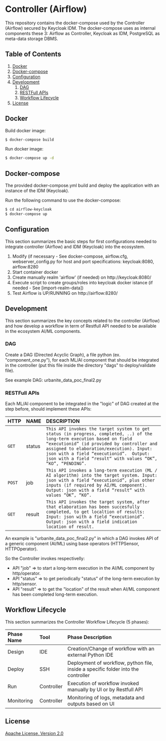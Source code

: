 # Controller (Airflow)
This repository contains the docker-compose used by the Controller (Airflow) secured by Keycloak IDM.
The docker-compose uses as internal components these 3: Airflow as Controller, Keycloak as IDM, PostgreSQL as meta-data storage DBMS.


## Table of Contents
1. [Docker](#docker)
2. [Docker-compose](#docker-compose)
3. [Configuration](#configuration)
4. [Development](#development)
    1. [DAG](#dag)
    1. [RESTFull APIs](#restfull-apis)
    1. [Workflow Lifecycle](#workflow-lifecycle)
4. [License](#license)


## Docker

Build docker image:

```bash
$ docker-compose build
```

Run docker image:

```bash
$ docker-compose up -d
```

## Docker-compose
The provided docker-compose.yml build and deploy the application with an instance of the IDM (Keycloak).

Run the following command to use the docker-compose:


```bash
$ cd airflow-keycloak
$ docker-compose up
```

## Configuration
This section summarizes the basic steps for first configurations needed to integrate controller (Airflow) and IDM (Keycloak) into the ecosystem.

1. Modify (if necessary - See docker-compose, airflow.cfg, webserver_config.py for host and port specifications: keycloak:8080, airflow:8280
2. Start container docker
2. Create manually realm 'airflow' (if needed) on http://keycloak:8080/
3. Execute script to create groups/roles into keycloak docker istance (if needed - See [import-realm-data])
4. Test Airflow is UP/RUNNING on http://airflow:8280/

## Development

This section summarizes the key concepts related to the controller (Airflow) and how develop a workflow in term of Restfull API needed to be available in the ecosystem AI/ML components.


### DAG 
Create a DAG (Directed Acyclic Graph), a file python (ex. "component_one.py"), for each ML/AI component that should be integrated in the controller (put this file inside the directory "dags" to deploy/validate file).

See example DAG: urbanite_data_poc_final2.py

### RESTFull APIs
Each ML/AI component to be integrated in the "logic" of DAG created at the step before, should implement these APIs:

| HTTP| NAME | DESCRIPTION |
| :--- | :--- | :--- |
| `GET` | status | `This API invokes the target system to get status (in progress, completed, ..) of the long-term execution based on field “executionid” (id provided by controller and assigned to elaboration/execution). Input: json with a field “executionid”.  Output: json with a field “result“ with values “OK”, “KO”, “PENDING”.` |
| `POST` | job | `This API invokes a long-term execution (ML / AI algorithm) into the target system. Input: json with a field “executionid”, plus other inputs (if required by AI/ML component). Output: json with a field “result“ with values “OK”, “KO”.` |
| `GET` | result | `This API invokes the target system, after that elaboration has been succesfully completed, to get localtion of results: Input: json with a field “executionid”. Output: json with a field indication location of result.` |

An example is "urbanite_data_poc_final2.py" in which a DAG invokes API of a generic component (AI/ML) using base operators (HTTPSensor, HTTPOperator).

So the Controller invokes respectivelly:
- API "job" => to start a long-term execution in the AI/ML component by http/operator.
- API "status" => to get periodically "status" of the long-term execution by http/sensor.
- API "result" => to get the "location" of the result when AI/ML component has been completed long-term execution.

## Workflow Lifecycle

This section summarizes the Controller Workflow Lifecycle (5 phases):

| Phase Name| Tool | Phase Description |
| :--- | :--- | :--- |
| Design | IDE | Creation/Change of workflow with an external Python IDE |
| Deploy | SSH | Deployment of workflow, python file, inside a specific folder into the controller |
| Run | Controller | Execution of workflow invoked manually by UI or by Restfull API |
| Monitoring | Controller | Monitoring of logs, metadata and outputs based on UI |

## License

[Apache License, Version 2.0](LICENSE.md)
